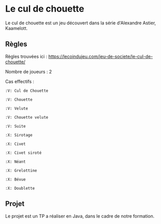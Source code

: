 # Le cul de chouette

Le cul de chouette est un jeu découvert dans la série d'Alexandre Astier, Kaamelott.

## Règles

Règles trouvées ici : https://lecoindujeu.com/jeu-de-societe/le-cul-de-chouette/

Nombre de joueurs : 2

Cas effectifs  :

    :V: Cul de Chouette
    
    :V: Chouette
    
    :V: Velute
    
    :V: Chouette velute
    
    :V: Suite
    
    :X: Sirotage
    
    :X: Civet
    
    :X: Civet siroté
    
    :X: Néant
    
    :X: Grelottine
    
    :X: Bévue
    
    :X: Doublette
    

## Projet

Le projet est un TP a réaliser en Java, dans le cadre de notre formation.
